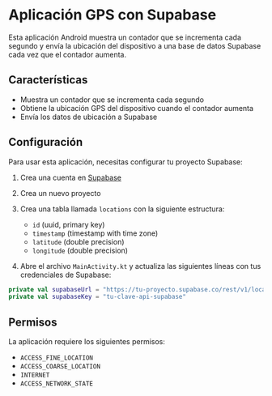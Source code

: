 # Aplicación GPS con Supabase

Esta aplicación Android muestra un contador que se incrementa cada segundo y envía la ubicación del dispositivo a una base de datos Supabase cada vez que el contador aumenta.

## Características

- Muestra un contador que se incrementa cada segundo
- Obtiene la ubicación GPS del dispositivo cuando el contador aumenta
- Envía los datos de ubicación a Supabase

## Configuración

Para usar esta aplicación, necesitas configurar tu proyecto Supabase:

1. Crea una cuenta en [Supabase](https://supabase.com/)
2. Crea un nuevo proyecto
3. Crea una tabla llamada `locations` con la siguiente estructura:
   - `id` (uuid, primary key)
   - `timestamp` (timestamp with time zone)
   - `latitude` (double precision)
   - `longitude` (double precision)

4. Abre el archivo `MainActivity.kt` y actualiza las siguientes líneas con tus credenciales de Supabase:

```kotlin
private val supabaseUrl = "https://tu-proyecto.supabase.co/rest/v1/locations"
private val supabaseKey = "tu-clave-api-supabase"
```

## Permisos

La aplicación requiere los siguientes permisos:
- `ACCESS_FINE_LOCATION`
- `ACCESS_COARSE_LOCATION`
- `INTERNET`
- `ACCESS_NETWORK_STATE`
